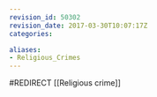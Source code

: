 ```yaml
---
revision_id: 50302
revision_date: 2017-03-30T10:07:17Z
categories:

aliases:
- Religious_Crimes
---
```


#REDIRECT [[Religious crime]]